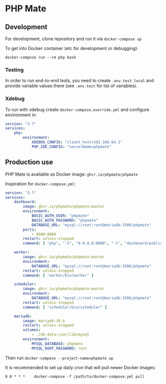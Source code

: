 # PHP Mate

## Development

For development, clone repository and run it via `docker-compose up`

To get into Docker container (etc for development or debugging):

```shell
docker-compose run --rm php bash
```

### Testing

In order to run end-to-end tests, you need to create `.env.test.local` and provide variable values there (see `.env.test` for list of variables).

### Xdebug

To run with xdebug create `docker-compose.override.yml` and configure environment in:
```yaml
version: "3.7"
services:
    php:
        environment:
            XDEBUG_CONFIG: "client_host=192.168.64.1"
            PHP_IDE_CONFIG: "serverName=phpmate"
```


## Production use

PHP Mate is available as Docker image: `ghcr.io/phpmate/phpmate`

Inspiration for `docker-compose.yml`:

```yaml
version: "3.7"
services:
    dashboard:
        image: ghcr.io/phpmate/phpmate:master
        environment:
            BASIC_AUTH_USER: "phpmate"
            BASIC_AUTH_PASSWORD: "phpmate"
            DATABASE_URL: "mysql://root:root@mariadb:3306/phpmate"
        ports:
            - 8080:8080
        restart: unless-stopped
        command: [ "php", "-S", "0.0.0.0:8080", "-t", "dashboard/public" ]

    worker:
        image: ghcr.io/phpmate/phpmate:master
        environment:
            DATABASE_URL: "mysql://root:root@mariadb:3306/phpmate"
        restart: unless-stopped
        command: [ "worker/bin/worker" ]

    scheduler:
        image: ghcr.io/phpmate/phpmate:master
        environment:
            DATABASE_URL: "mysql://root:root@mariadb:3306/phpmate"
        restart: unless-stopped
        command: [ "scheduler/bin/scheduler" ]

    mariadb:
        image: mariadb:10.6
        restart: unless-stopped
        volumes:
            - ./db-data:/var/lib/mysql
        environment:
            MYSQL_DATABASE: phpmate
            MYSQL_ROOT_PASSWORD: root
```

Then run `docker-compose --project-name=phpmate up`

It is recommended to set up daily cron that will pull newer Docker images:
```
0 0 * * *    docker-compose -f /path/to/docker-compose.yml pull
```
